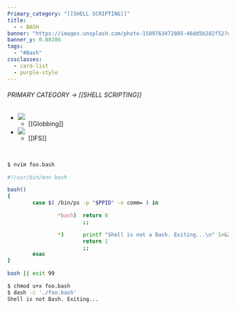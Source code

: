 ```yaml
---
Primary_category: "[[SHELL SCRIPTING]]"
title:
  - - BASH
banner: "https://images.unsplash.com/photo-1589763472885-46dd5b282f52?q=80&w=1748&auto=format&fit=crop&ixlib=rb-4.0.3&ixid=M3wxMjA3fDB8MHxwaG90by1wYWdlfHx8fGVufDB8fHx8fA%3D%3D"
banner_y: 0.88286
tags:
  - "#Bash"
cssclasses:
  - card-list
  - purple-style
---
```

###### PRIMARY CATEGORY → [[SHELL SCRIPTING]]

- ![](https://i.pinimg.com/736x/6b/e7/f7/6be7f7b015f91caab4a092f6f11de5a1.jpg)
	- [[Globbing]]
- ![](https://i.pinimg.com/736x/6b/e7/f7/6be7f7b015f91caab4a092f6f11de5a1.jpg)
	- [[IFS]]

<br>

```bash
$ nvim foo.bash
```

```bash
#!/usr/bin/env bash

bash()
{
        case $( /bin/ps -p "$PPID" -o comm= ) in

                *bash)  return 0
                        ;;

                *)      printf "Shell is not a Bash. Exiting...\n" 1>&2
                        return 1
                        ;;
        esac
}

bash || exit 99
```

```bash
$ chmod u+x foo.bash
$ dash -c './foo.bash'
Shell is not Bash. Exiting...
```